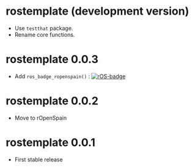 # rostemplate (development version)

-   Use `testthat` package.
-   Rename core functions.

# rostemplate 0.0.3

-   Add `ros_badge_ropenspain()` : [![rOS-badge](https://ropenspain.github.io/rostemplate/reference/figures/ropenspain-badge.svg)](https://ropenspain.es/)

# rostemplate 0.0.2

-   Move to rOpenSpain

# rostemplate 0.0.1

-   First stable release
